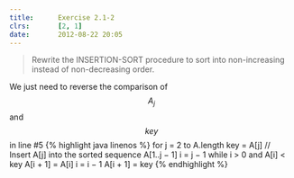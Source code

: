 ```yaml
---
title:      Exercise 2.1-2
clrs:       [2, 1]
date:       2012-08-22 20:05
---
```


>Rewrite the <span class="cflew">INSERTION-SORT</span> procedure to sort into non-increasing instead of non-decreasing order.

We just need to reverse the comparison of $$A_j$$ and $$key$$ in line #5
{% highlight java linenos %}
for j = 2 to A.length
    key = A[j]
    // Insert A[j] into the sorted sequence A[1..j − 1]
    i = j − 1
    while i > 0 and A[i] < key
        A[i + 1] = A[i]
        i = i − 1
    A[i + 1] = key
{% endhighlight %}